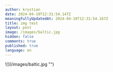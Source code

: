 ```yaml
---
author: krystian
date: 2024-04-10T12:31:54.147Z
meaningfullyUpdatedAt: 2024-04-10T12:31:54.167Z
title: img test
layout: post
image: /images/baltic.jpg
hidden: false
comments: true
published: true
language: en
---
```

<div className="image">![](/images/baltic.jpg "")</div>